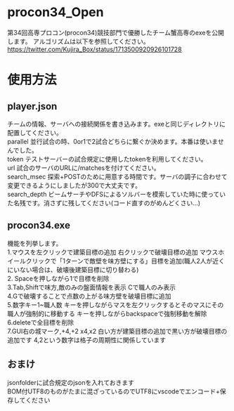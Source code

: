 # procon34_Open
第34回高専プロコン(procon34)競技部門で優勝したチーム蟹高専のexeを公開します。
アルゴリズムは以下を参照してください。
https://twitter.com/Kujira_Box/status/1713500920926101728

# 使用方法
## player.json
チームの情報、サーバへの接続関係を書き込みます。exeと同じディレクトリに配置してください。  
parallel 並行試合の時、0or1で2試合どちらに繋ぐか決めます。本番は使いませんでした。  
token テストサーバーの試合規定に使用したtokenを利用してください。  
url 試合のサーバのURLに/matchesを付けてください。  
search_msec 探索+POSTのために用意する時間です。サーバの調子に合わせて変更できるようにしましたが300で大丈夫です。  
search_depth ビームサーチやDFSによるソルバーを模索していた時に使っていた名残です。消さずに残してください(コード直すのがめんどくさい...)  

## procon34.exe
機能を列挙します。  
1.マウスを左クリックで建築目標の追加 右クリックで破壊目標の追加 マウスホイールクリックで「1ターンで敵壁を味方壁にする」目標を追加(職人2人が近くにいない場合は、破壊後建築目標に切り替わる)  
2. Spaceを押しながら1で目標を削除  
3.Tab,Shiftで味方,敵のみの盤面情報を表示 Cで職人のみ表示  
4.Gで破壊することで点数の上がる味方壁を破壊目標に追加  
5.数字キー1~職人数 キーを押しながらマスを左クリックするとそのマスにその職人が強制的に移動する キーを押しながらbackspaceで強制移動を解除  
6.deleteで全目標を削除  
7.GUI右の城マーク,+4,+2 x4,x2 白い方が建築目標の追加で黒い方が破壊目標の追加です 4,2という数字は格子の周期性に関係しています  

## おまけ  
jsonfolderに試合規定のjsonを入れておきます  
BOM付UTF8のものがたまに混ざっているのでUTF8にvscodeでエンコード+保存してください  
